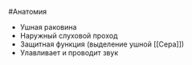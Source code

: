 #Анатомия 
- Ушная раковина
- Наружный слуховой проход
- Защитная функция (выделение ушной [[Сера]])
- Улавливает и проводит звук